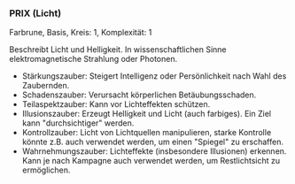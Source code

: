 ### PRIX (Licht)

Farbrune, Basis, Kreis: 1, Komplexität: 1

Beschreibt Licht und Helligkeit. In wissenschaftlichen Sinne elektromagnetische Strahlung oder Photonen.

* Stärkungszauber: Steigert Intelligenz oder Persönlichkeit nach Wahl des Zaubernden.
* Schadenszauber: Verursacht körperlichen Betäubungsschaden.
* Teilaspektzauber: Kann vor Lichteffekten schützen.
* Illusionszauber: Erzeugt Helligkeit und Licht (auch farbiges). Ein Ziel kann "durchsichtiger" werden.
* Kontrollzauber: Licht von Lichtquellen manipulieren, starke Kontrolle könnte z.B. auch verwendet werden, um einen
"Spiegel" zu erschaffen.
* Wahrnehmungszauber: Lichteffekte (insbesondere Illusionen) erkennen. Kann je nach Kampagne auch verwendet werden, um
Restlichtsicht zu ermöglichen.
